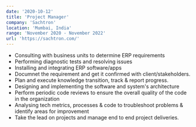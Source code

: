 ```yaml
---
date: '2020-10-12'
title: 'Project Manager'
company: 'Sachtron'
location: 'Mumbai, India'
range: 'November 2020 - November 2022'
url: 'https://sachtron.com/'
---
```


- Consulting with business units to determine ERP requirements
- Performing diagnostic tests and resolving issues
- Installing and integrating ERP software/apps
- Documnet the requirement and get it confirmed with client/stakeholders.
- Plan and execute knowledge transition, track & report progress.
- Designing and implementing the software and system's architecture
- Perform periodic code reviews to ensure the overall quality of the code in the organization
- Analysing tech metrics, processes & code to troubleshoot problems & identify areas for improvement
- Take the lead on projects and manage end to end project deliveries.